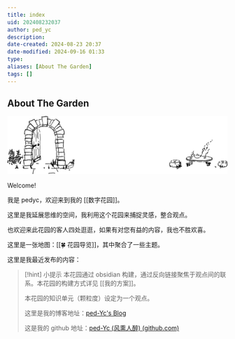 ```yaml
---
title: index
uid: 202408232037
author: ped_yc
description: 
date-created: 2024-08-23 20:37
date-modified: 2024-09-16 01:33
type: 
aliases: [About The Garden]
tags: []
---
```


## About The Garden

![banner](./banner.svg)

Welcome!

我是 pedyc，欢迎来到我的 [[数字花园]]。

这里是我延展思维的空间，我利用这个花园来捕捉灵感，整合观点。

也欢迎来此花园的客人四处逛逛，如果有对您有益的内容，我也不胜欢喜。

这里是一张地图：[[🍀 花园导览]]，其中聚合了一些主题。

这里是我最近发布的内容：


> [!hint] 小提示
> 本花园通过 obsidian 构建，通过反向链接聚焦于观点间的联系。本花园的构建方式详见 [[我的方案]]。
>
> 本花园的知识单元（颗粒度）设定为一个观点。
>
>
> 这里是我的博客地址：[ped-Yc's Blog](https://blog.ped-yc.site/)
>
> 这是我的 github 地址：[ped-Yc (风熏人醉) (github.com)](https://github.com/ped-Yc)
